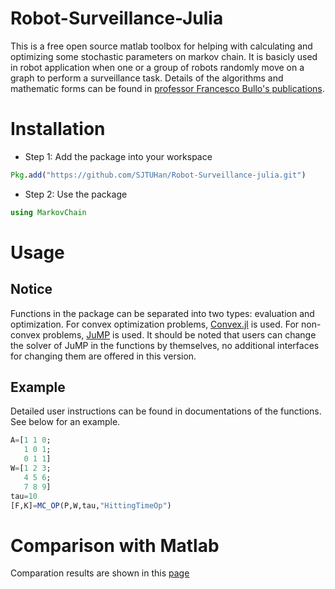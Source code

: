Robot-Surveillance-Julia
======
This is a free open source matlab toolbox for helping with calculating and optimizing some stochastic parameters on markov chain. It is basicly used in robot application when one or a group of robots randomly move on a graph to perform a surveillance task. Details of the algorithms and mathematic forms can be found in [professor Francesco Bullo's publications](http://motion.me.ucsb.edu/papers/index.html).
# Installation
* Step 1: Add the package into your workspace
```julia
Pkg.add("https://github.com/SJTUHan/Robot-Surveillance-julia.git")
```
* Step 2: Use the package
```julia
using MarkovChain
```
# Usage
## Notice
Functions in the package can be separated into two types: evaluation and optimization. For convex optimization problems, [Convex.jl](https://github.com/JuliaOpt/Convex.jl) is used. For non-convex problems, [JuMP](https://github.com/JuliaOpt/JuMP.jl) is used. It should be noted that users can change the solver of JuMP in the functions by themselves, no additional interfaces for changing them are offered in this version.
## Example
Detailed user instructions can be found in documentations of the functions. See below for an example. 

```julia
A=[1 1 0;
   1 0 1;
   0 1 1]
W=[1 2 3;
   4 5 6;
   7 8 9]
tau=10
[F,K]=MC_OP(P,W,tau,"HittingTimeOp")
```
# Comparison with Matlab
Comparation results are shown in this [page](https://github.com/SJTUHan/Robot-Surveillance-Matlab/blob/master/README.md)
